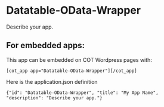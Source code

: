 Datatable-OData-Wrapper
===========
Describe your app.

For embedded apps:
------------------
This app can be embedded on COT Wordpress pages with:

`[cot_app app="Datatable-OData-Wrapper"][/cot_app]`

Here is the application.json definition

`{"id": "Datatable-OData-Wrapper", "title": "My App Name", "description": "Describe your app."}`
